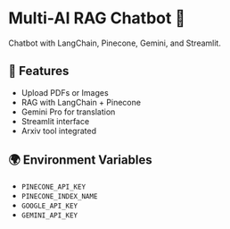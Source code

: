 # Multi-AI RAG Chatbot 🤖

Chatbot with LangChain, Pinecone, Gemini, and Streamlit.

## 🔧 Features

- Upload PDFs or Images
- RAG with LangChain + Pinecone
- Gemini Pro for translation
- Streamlit interface
- Arxiv tool integrated

## 🌍 Environment Variables

- `PINECONE_API_KEY`
- `PINECONE_INDEX_NAME`
- `GOOGLE_API_KEY`
- `GEMINI_API_KEY`